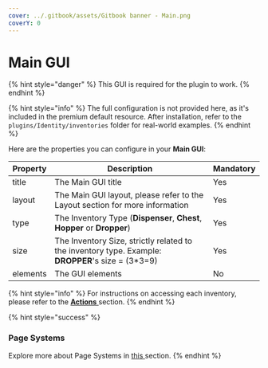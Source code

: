 ```yaml
---
cover: ../.gitbook/assets/Gitbook banner - Main.png
coverY: 0
---
```


# Main GUI

{% hint style="danger" %}
This GUI is required for the plugin to work.
{% endhint %}

{% hint style="info" %}
The full configuration is not provided here, as it's included in the premium default resource. After installation, refer to the `plugins/Identity/inventories` folder for real-world examples.
{% endhint %}

Here are the properties you can configure in your **Main GUI**:

| Property | Description                                                                                        | Mandatory |
| -------- | -------------------------------------------------------------------------------------------------- | --------- |
| title    | The Main GUI title                                                                                 | Yes       |
| layout   | The Main GUI layout, please refer to the Layout section for more information                       | Yes       |
| type     | The Inventory Type (**Dispenser**, **Chest**, **Hopper** or **Dropper**)                           | Yes       |
| size     | The Inventory Size, strictly related to the inventory type. Example: **DROPPER**'s size = (3\*3=9) | Yes       |
| elements | The GUI elements                                                                                   | No        |

{% hint style="info" %}
For instructions on accessing each inventory, please refer to the [**Actions** ](../element/actions.md)section.
{% endhint %}

{% hint style="success" %}
### Page Systems

Explore more about Page Systems in [this ](../gui/page-system.md)section.
{% endhint %}
